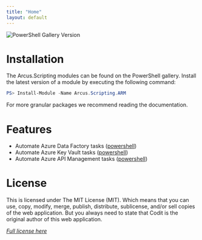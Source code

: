 ```yaml
---
title: "Home"
layout: default
---
```


![PowerShell Gallery Version](https://img.shields.io/powershellgallery/v/Arcus.Scripting.ARM)

# Installation

The Arcus.Scripting modules can be found on the PowerShell gallery.
Install the latest version of a module by executing the following command:

```powershell
PS> Install-Module -Name Arcus.Scripting.ARM
```

For more granular packages we recommend reading the documentation.

# Features

* Automate Azure Data Factory tasks ([powershell](features/powershell/azure-data-factory))
* Automate Azure Key Vault tasks ([powershell](features/powershell/azure-key-vault))
* Automate Azure API Management tasks ([powershell](features/powershell/azure-api-management))

# License
This is licensed under The MIT License (MIT). Which means that you can use, copy, modify, merge, publish, distribute, sublicense, and/or sell copies of the web application. But you always need to state that Codit is the original author of this web application.

*[Full license here](https://github.com/arcus-azure/arcus.scripting/blob/master/LICENSE)*
